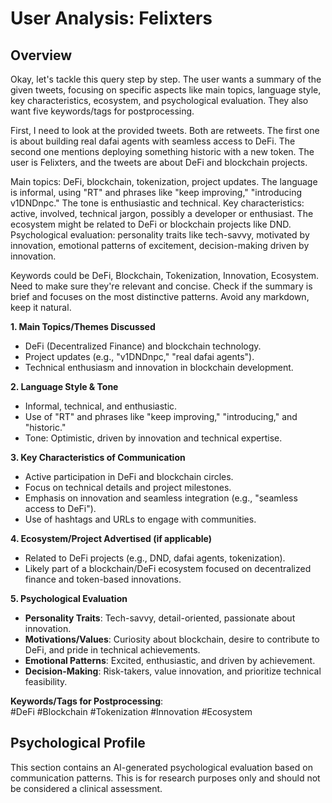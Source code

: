 # User Analysis: Felixters

## Overview

<think>
Okay, let's tackle this query step by step. The user wants a summary of the given tweets, focusing on specific aspects like main topics, language style, key characteristics, ecosystem, and psychological evaluation. They also want five keywords/tags for postprocessing.

First, I need to look at the provided tweets. Both are retweets. The first one is about building real dafai agents with seamless access to DeFi. The second one mentions deploying something historic with a new token. The user is Felixters, and the tweets are about DeFi and blockchain projects.

Main topics: DeFi, blockchain, tokenization, project updates. The language is informal, using "RT" and phrases like "keep improving," "introducing v1DNDnpc." The tone is enthusiastic and technical. Key characteristics: active, involved, technical jargon, possibly a developer or enthusiast. The ecosystem might be related to DeFi or blockchain projects like DND. Psychological evaluation: personality traits like tech-savvy, motivated by innovation, emotional patterns of excitement, decision-making driven by innovation.

Keywords could be DeFi, Blockchain, Tokenization, Innovation, Ecosystem. Need to make sure they're relevant and concise. Check if the summary is brief and focuses on the most distinctive patterns. Avoid any markdown, keep it natural.
</think>

**1. Main Topics/Themes Discussed**  
- DeFi (Decentralized Finance) and blockchain technology.  
- Project updates (e.g., "v1DNDnpc," "real dafai agents").  
- Technical enthusiasm and innovation in blockchain development.  

**2. Language Style & Tone**  
- Informal, technical, and enthusiastic.  
- Use of "RT" and phrases like "keep improving," "introducing," and "historic."  
- Tone: Optimistic, driven by innovation and technical expertise.  

**3. Key Characteristics of Communication**  
- Active participation in DeFi and blockchain circles.  
- Focus on technical details and project milestones.  
- Emphasis on innovation and seamless integration (e.g., "seamless access to DeFi").  
- Use of hashtags and URLs to engage with communities.  

**4. Ecosystem/Project Advertised (if applicable)**  
- Related to DeFi projects (e.g., DND, dafai agents, tokenization).  
- Likely part of a blockchain/DeFi ecosystem focused on decentralized finance and token-based innovations.  

**5. Psychological Evaluation**  
- **Personality Traits**: Tech-savvy, detail-oriented, passionate about innovation.  
- **Motivations/Values**: Curiosity about blockchain, desire to contribute to DeFi, and pride in technical achievements.  
- **Emotional Patterns**: Excited, enthusiastic, and driven by achievement.  
- **Decision-Making**: Risk-takers, value innovation, and prioritize technical feasibility.  

**Keywords/Tags for Postprocessing**:  
#DeFi #Blockchain #Tokenization #Innovation #Ecosystem

## Psychological Profile

This section contains an AI-generated psychological evaluation based on communication patterns. This is for research purposes only and should not be considered a clinical assessment.